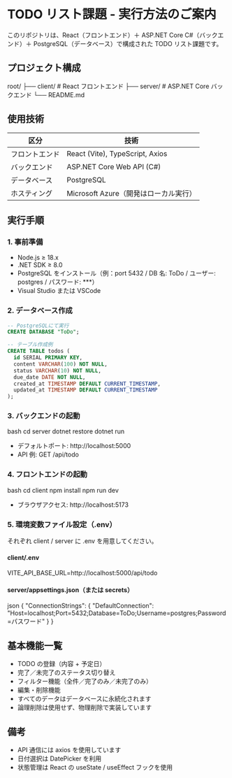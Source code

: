 # TODO リスト課題 - 実行方法のご案内

このリポジトリは、React（フロントエンド）＋ ASP.NET Core C#（バックエンド）＋ PostgreSQL（データベース）で構成された TODO リスト課題です。

## プロジェクト構成

root/
├── client/ # React フロントエンド
├── server/ # ASP.NET Core バックエンド
└── README.md

## 使用技術

| 区分           | 技術                                  |
| -------------- | ------------------------------------- |
| フロントエンド | React (Vite), TypeScript, Axios       |
| バックエンド   | ASP.NET Core Web API (C#)             |
| データベース   | PostgreSQL                            |
| ホスティング   | Microsoft Azure（開発はローカル実行） |

## 実行手順

### 1. 事前準備

- Node.js ≥ 18.x
- .NET SDK ≥ 8.0
- PostgreSQL をインストール（例：port 5432 / DB 名: ToDo / ユーザー: postgres / パスワード: \*\*\*）
- Visual Studio または VSCode

### 2. データベース作成

```sql
-- PostgreSQLにて実行
CREATE DATABASE "ToDo";

-- テーブル作成例
CREATE TABLE todos (
  id SERIAL PRIMARY KEY,
  content VARCHAR(100) NOT NULL,
  status VARCHAR(10) NOT NULL,
  due_date DATE NOT NULL,
  created_at TIMESTAMP DEFAULT CURRENT_TIMESTAMP,
  updated_at TIMESTAMP DEFAULT CURRENT_TIMESTAMP
);
```

### 3. バックエンドの起動

bash
cd server
dotnet restore
dotnet run

- デフォルトポート: http://localhost:5000
- API 例: GET /api/todo

### 4. フロントエンドの起動

bash
cd client
npm install
npm run dev

- ブラウザアクセス: http://localhost:5173

### 5. 環境変数ファイル設定（.env）

それぞれ client / server に .env を用意してください。

#### client/.env

VITE_API_BASE_URL=http://localhost:5000/api/todo

#### server/appsettings.json（または secrets）

json
{
"ConnectionStrings": {
"DefaultConnection": "Host=localhost;Port=5432;Database=ToDo;Username=postgres;Password=パスワード"
}
}

## 基本機能一覧

- TODO の登録（内容 + 予定日）
- 完了／未完了のステータス切り替え
- フィルター機能（全件／完了のみ／未完了のみ）
- 編集・削除機能
- すべてのデータはデータベースに永続化されます
- 論理削除は使用せず、物理削除で実装しています

## 備考

- API 通信には axios を使用しています
- 日付選択は DatePicker を利用
- 状態管理は React の useState / useEffect フックを使用
